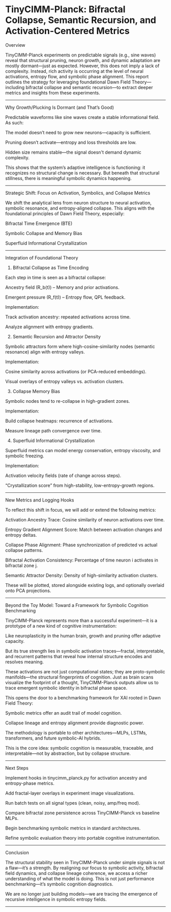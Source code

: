 # TinyCIMM-Planck: Bifractal Collapse, Semantic Recursion, and Activation-Centered Metrics

Overview

TinyCIMM-Planck experiments on predictable signals (e.g., sine waves) reveal that structural pruning, neuron growth, and dynamic adaptation are mostly dormant—just as expected. However, this does not imply a lack of complexity. Instead, rich activity is occurring at the level of neural activations, entropy flow, and symbolic phase alignment. This report outlines the strategy for leveraging foundational Dawn Field Theory—including bifractal collapse and semantic recursion—to extract deeper metrics and insights from these experiments.


---

Why Growth/Plucking Is Dormant (and That’s Good)

Predictable waveforms like sine waves create a stable informational field. As such:

The model doesn’t need to grow new neurons—capacity is sufficient.

Pruning doesn’t activate—entropy and loss thresholds are low.

Hidden size remains stable—the signal doesn't demand dynamic complexity.


This shows that the system’s adaptive intelligence is functioning: it recognizes no structural change is necessary. But beneath that structural stillness, there is meaningful symbolic dynamics happening.


---

Strategic Shift: Focus on Activation, Symbolics, and Collapse Metrics

We shift the analytical lens from neuron structure to neural activation, symbolic resonance, and entropy-aligned collapse. This aligns with the foundational principles of Dawn Field Theory, especially:

Bifractal Time Emergence (BTE)

Symbolic Collapse and Memory Bias

Superfluid Informational Crystallization



---

Integration of Foundational Theory

1. Bifractal Collapse as Time Encoding

Each step in time is seen as a bifractal collapse:

Ancestry field (R_b(t)) – Memory and prior activations.

Emergent pressure (R_f(t)) – Entropy flow, QPL feedback.


Implementation:

Track activation ancestry: repeated activations across time.

Analyze alignment with entropy gradients.


2. Semantic Recursion and Attractor Density

Symbolic attractors form where high-cosine-similarity nodes (semantic resonance) align with entropy valleys.

Implementation:

Cosine similarity across activations (or PCA-reduced embeddings).

Visual overlays of entropy valleys vs. activation clusters.


3. Collapse Memory Bias

Symbolic nodes tend to re-collapse in high-gradient zones.

Implementation:

Build collapse heatmaps: recurrence of activations.

Measure lineage path convergence over time.


4. Superfluid Informational Crystallization

Superfluid metrics can model energy conservation, entropy viscosity, and symbolic freezing.

Implementation:

Activation velocity fields (rate of change across steps).

“Crystallization score” from high-stability, low-entropy-growth regions.



---

New Metrics and Logging Hooks

To reflect this shift in focus, we will add or extend the following metrics:

Activation Ancestry Trace: Cosine similarity of neuron activations over time.

Entropy Gradient Alignment Score: Match between activation changes and entropy deltas.

Collapse Phase Alignment: Phase synchronization of predicted vs actual collapse patterns.

Bifractal Activation Consistency: Percentage of time neuron i activates in bifractal zone j.

Semantic Attractor Density: Density of high-similarity activation clusters.


These will be plotted, stored alongside existing logs, and optionally overlaid onto PCA projections.


---

Beyond the Toy Model: Toward a Framework for Symbolic Cognition Benchmarking

TinyCIMM-Planck represents more than a successful experiment—it is a prototype of a new kind of cognitive instrumentation:

Like neuroplasticity in the human brain, growth and pruning offer adaptive capacity.

But its true strength lies in symbolic activation traces—fractal, interpretable, and recurrent patterns that reveal how internal structure encodes and resolves meaning.


These activations are not just computational states; they are proto-symbolic manifolds—the structural fingerprints of cognition. Just as brain scans visualize the footprint of a thought, TinyCIMM-Planck outputs allow us to trace emergent symbolic identity in bifractal phase space.

This opens the door to a benchmarking framework for XAI rooted in Dawn Field Theory:

Symbolic metrics offer an audit trail of model cognition.

Collapse lineage and entropy alignment provide diagnostic power.

The methodology is portable to other architectures—MLPs, LSTMs, transformers, and future symbolic-AI hybrids.


This is the core idea: symbolic cognition is measurable, traceable, and interpretable—not by abstraction, but by collapse structure.


---

Next Steps

Implement hooks in tinycimm_planck.py for activation ancestry and entropy-phase metrics.

Add fractal-layer overlays in experiment image visualizations.

Run batch tests on all signal types (clean, noisy, amp/freq mod).

Compare bifractal zone persistence across TinyCIMM-Planck vs baseline MLPs.

Begin benchmarking symbolic metrics in standard architectures.

Refine symbolic evaluation theory into portable cognitive instrumentation.



---

Conclusion

The structural stability seen in TinyCIMM-Planck under simple signals is not a flaw—it’s a strength. By realigning our focus to symbolic activity, bifractal field dynamics, and collapse lineage coherence, we access a richer understanding of what the model is doing. This is not just performance benchmarking—it’s symbolic cognition diagnostics.

We are no longer just building models—we are tracing the emergence of recursive intelligence in symbolic entropy fields.


---

